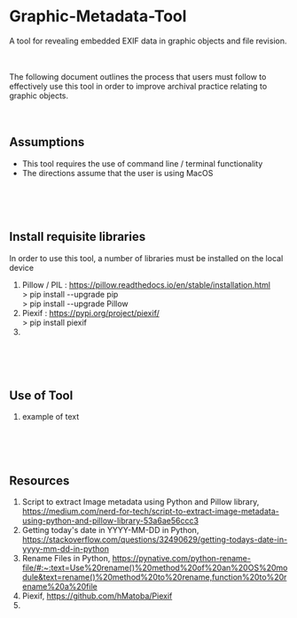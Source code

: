 # Graphic-Metadata-Tool
A tool for revealing embedded EXIF data in graphic objects and file revision.
<br>
<br>
<br>

The following document outlines the process that users must follow to effectively use this tool in order to improve archival practice relating to graphic objects. 
<br>
<br>
<br>

## Assumptions
- This tool requires the use of command line / terminal functionality
- The directions assume that the user is using MacOS
<br>
<br>
<br>

## Install requisite libraries
In order to use this tool, a number of libraries must be installed on the local device
1. Pillow / PIL : https://pillow.readthedocs.io/en/stable/installation.html
  <br> > pip install --upgrade pip
  <br> > pip install --upgrade Pillow 
1. Piexif : https://pypi.org/project/piexif/
  <br> > pip install piexif
1. 
<br>
<br>
<br>

## Use of Tool
1. example of text
<br>
<br>
<br>

## Resources
1. Script to extract Image metadata using Python and Pillow library, https://medium.com/nerd-for-tech/script-to-extract-image-metadata-using-python-and-pillow-library-53a6ae56ccc3
2. Getting today's date in YYYY-MM-DD in Python, https://stackoverflow.com/questions/32490629/getting-todays-date-in-yyyy-mm-dd-in-python
3. Rename Files in Python, https://pynative.com/python-rename-file/#:~:text=Use%20rename()%20method%20of%20an%20OS%20module&text=rename()%20method%20to%20rename,function%20to%20rename%20a%20file
4. Piexif, https://github.com/hMatoba/Piexif
5. 
